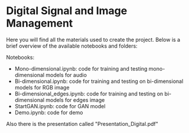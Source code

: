 # Digital Signal and Image Management #
Here you will find all the materials used to create the project. Below is a brief overview of the available notebooks and folders:

Notebooks:

- Mono-dimensional.ipynb: code for training and testing mono-dimensional models for audio
- Bi-dimensional.ipynb: code for training and testing on bi-dimensional models for RGB image
- Bi-dimensional_edges.ipynb: code for training and testing on bi-dimensional models for edges image
- StartGAN.ipynb: code for GAN model
- Demo.ipynb: code for demo

Also there is the presentation called "Presentation_Digital.pdf"
